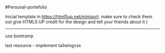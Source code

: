 #Personal-portefolio

Inicial template in https://html5up.net/miniport. make sure to check them out
give HTML5 UP credit for the design and tell your friends about it )

-----

use bootramp

last resource - implement tailwingcss
